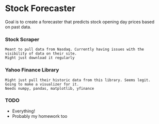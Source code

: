 # Stock Forecaster

Goal is to create a forecaster that predicts stock opening day prices based on past data.

### Stock Scraper

```
Meant to pull data from Nasdaq. Currently having issues with the visibility of data on their site. 
Might just download it regularly

```
### Yahoo Finance Library
```
Might just pull their historic data from this library. Seems legit. 
Going to make a visualizer for it. 
Needs numpy, pandas, matplotlib, yfinance
```

### TODO

* Everything!
* Probably my homework too